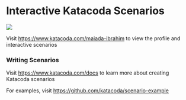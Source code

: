 # Interactive Katacoda Scenarios

[![](http://shields.katacoda.com/katacoda/maiada-ibrahim/count.svg)](https://www.katacoda.com/maiada-ibrahim "Get your profile on Katacoda.com")

Visit https://www.katacoda.com/maiada-ibrahim to view the profile and interactive scenarios

### Writing Scenarios
Visit https://www.katacoda.com/docs to learn more about creating Katacoda scenarios

For examples, visit https://github.com/katacoda/scenario-example
